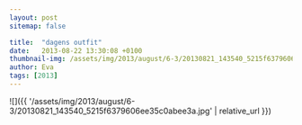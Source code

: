```yaml
---
layout: post
sitemap: false

title:  "dagens outfit"
date:   2013-08-22 13:30:08 +0100
thumbnail-img: /assets/img/2013/august/6-3/20130821_143540_5215f6379606ee35c0abee3a.jpg
author: Eva
tags: [2013]
---
```




![]({{ '/assets/img/2013/august/6-3/20130821_143540_5215f6379606ee35c0abee3a.jpg'  | relative_url }})

